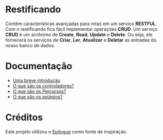 # Restificando
Contêm características avançadas para rotas em um serviço **RESTFUL**. Com o restificando fica fácil implementar operações **CRUD**.
Um serviço **CRUD** é um acrônimo de **Create**, **Read**, **Update** e **Delete**. Ou seja, ele fornecerá os serviços de **Criar**, **Ler**, **Atualizar** e **Deletar** as entradas do nosso banco de dados.

# Documentação
- [Uma breve introdução](https://github.com/umdez/restificando/blob/master/docs/introducao.md)
- [O que são os controladores?](https://github.com/umdez/restificando/blob/master/docs/controladores.md)
- [O que são os Percursos?](https://github.com/umdez/restificando/blob/master/docs/percursos.md)
- [O que são os estágios?](https://github.com/umdez/restificando/blob/master/docs/estagios.md)

# Créditos
Este projeto utilizou o [Epilogue](https://github.com/dchester/epilogue#readme) como fonte de inspiração. 
